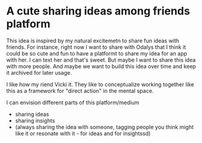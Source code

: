 # A cute sharing ideas among friends platform

This idea is inspired by my natural excitemetn to share fun ideas with friends. For instance, right now I want to share with Odalys that I think it could be so cute and fun to have a platformt to share my idea for an app with her. I can text her and that's sweet. But maybe I want to share this idea with more people. And maybe we want to build this idea over time and keep it archived for later usage. 

I like how my riend Vicki it. They like to conceptualize working together like this as a framework for "direct action" in the mental space. 

I can envision different parts of this platform/medium

- sharing ideas
- sharing insights 
- (always sharing the idea with someone, tagging people you think might like it or resonate with it - for ideas and for insightssd)

